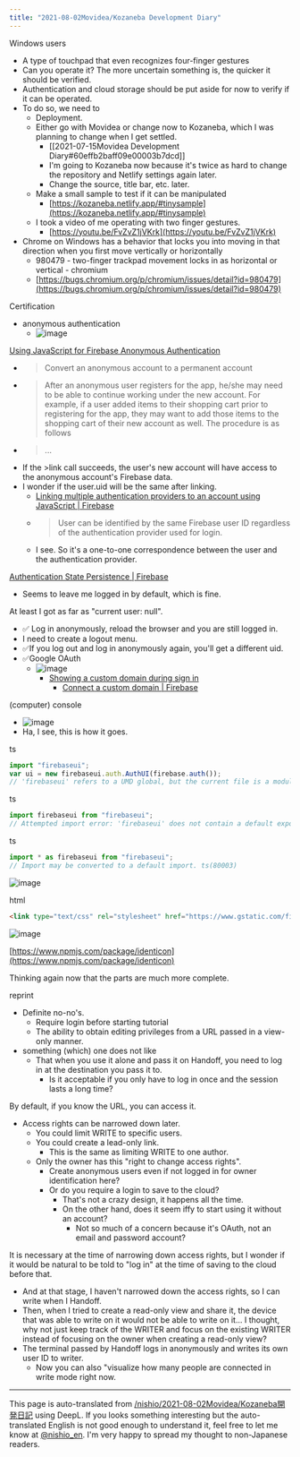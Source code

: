 ```yaml
---
title: "2021-08-02Movidea/Kozaneba Development Diary"
---
```


Windows users
- A type of touchpad that even recognizes four-finger gestures
- Can you operate it?
The more uncertain something is, the quicker it should be verified.
- Authentication and cloud storage should be put aside for now to verify if it can be operated.
- To do so, we need to
    - Deployment.
    - Either go with Movidea or change now to Kozaneba, which I was planning to change when I get settled.
        - [[2021-07-15Movidea Development Diary#60effb2baff09e00003b7dcd]]
        - I'm going to Kozaneba now because it's twice as hard to change the repository and Netlify settings again later.
        - Change the source, title bar, etc. later.
    - Make a small sample to test if it can be manipulated
        - [https://kozaneba.netlify.app/#tinysample](https://kozaneba.netlify.app/#tinysample)
    - I took a video of me operating with two finger gestures.
        - [https://youtu.be/FvZvZ1jVKrk](https://youtu.be/FvZvZ1jVKrk)
- Chrome on Windows has a behavior that locks you into moving in that direction when you first move vertically or horizontally
    - 980479 - two-finger trackpad movement locks in as horizontal or vertical - chromium
    - [https://bugs.chromium.org/p/chromium/issues/detail?id=980479](https://bugs.chromium.org/p/chromium/issues/detail?id=980479)


Certification
- anonymous authentication
    - ![image](https://gyazo.com/85e7eba0fd4c3bd40818c6694c063ec9/thumb/1000)

[Using JavaScript for Firebase Anonymous Authentication](https://firebase.google.com/docs/auth/web/anonymous-auth?hl=ja)
- > Convert an anonymous account to a permanent account
- >  After an anonymous user registers for the app, he/she may need to be able to continue working under the new account. For example, if a user added items to their shopping cart prior to registering for the app, they may want to add those items to the shopping cart of their new account as well. The procedure is as follows
- >  ...
- If the >link call succeeds, the user's new account will have access to the anonymous account's Firebase data.
- I wonder if the user.uid will be the same after linking.
    - [Linking multiple authentication providers to an account using JavaScript | Firebase](https://firebase.google.com/docs/auth/web/account-linking?hl=ja)
    - > User can be identified by the same Firebase user ID regardless of the authentication provider used for login.
    - I see. So it's a one-to-one correspondence between the user and the authentication provider.

[Authentication State Persistence | Firebase](https://firebase.google.com/docs/auth/web/auth-state-persistence?hl=ja)
- Seems to leave me logged in by default, which is fine.

At least I got as far as "current user: null".
- ✅ Log in anonymously, reload the browser and you are still logged in.
- I need to create a logout menu.
- ✅If you log out and log in anonymously again, you'll get a different uid.
- ✅Google OAuth
    - ![image](https://gyazo.com/c22edbc879ea0a5937af97351b2b59be/thumb/1000)
        - [Showing a custom domain during sign in](https://cloud.google.com/identity-platform/docs/show-custom-domain)
            - [Connect a custom domain | Firebase](https://firebase.google.com/docs/hosting/custom-domain)

(computer) console
- ![image](https://gyazo.com/582157f59c7c6dad53f159fa3b8e7d98/thumb/1000)
- Ha, I see, this is how it goes.

ts

```typescript
import "firebaseui";
var ui = new firebaseui.auth.AuthUI(firebase.auth());
// 'firebaseui' refers to a UMD global, but the current file is a module. Consider adding an import instead. ts(2686)
```

ts

```typescript
import firebaseui from "firebaseui";
// Attempted import error: 'firebaseui' does not contain a default export (imported as 'firebaseui').
```

ts

```typescript
import * as firebaseui from "firebaseui";
// Import may be converted to a default import. ts(80003)
```

![image](https://gyazo.com/f20f0b9ebab31b694a6f6233970dbcb5/thumb/1000)

html

```html
<link type="text/css" rel="stylesheet" href="https://www.gstatic.com/firebasejs/ui/4.8.1/firebase-ui-auth.css" />
```

![image](https://gyazo.com/4d92cd515b20dd245b8910bb42c81ccf/thumb/1000)

[https://www.npmjs.com/package/identicon](https://www.npmjs.com/package/identicon)

Thinking again now that the parts are much more complete.

reprint
- Definite no-no's.
    - Require login before starting tutorial
    - The ability to obtain editing privileges from a URL passed in a view-only manner.
- something (which) one does not like
    - That when you use it alone and pass it on Handoff, you need to log in at the destination you pass it to.
        - Is it acceptable if you only have to log in once and the session lasts a long time?

By default, if you know the URL, you can access it.
- Access rights can be narrowed down later.
    - You could limit WRITE to specific users.
    - You could create a lead-only link.
        - This is the same as limiting WRITE to one author.
    - Only the owner has this "right to change access rights".
        - Create anonymous users even if not logged in for owner identification here?
        - Or do you require a login to save to the cloud?
            - That's not a crazy design, it happens all the time.
            - On the other hand, does it seem iffy to start using it without an account?
                - Not so much of a concern because it's OAuth, not an email and password account?

It is necessary at the time of narrowing down access rights, but I wonder if it would be natural to be told to "log in" at the time of saving to the cloud before that.
- And at that stage, I haven't narrowed down the access rights, so I can write when I Handoff.
- Then, when I tried to create a read-only view and share it, the device that was able to write on it would not be able to write on it... I thought, why not just keep track of the WRITER and focus on the existing WRITER instead of focusing on the owner when creating a read-only view?
- The terminal passed by Handoff logs in anonymously and writes its own user ID to writer.
    - Now you can also "visualize how many people are connected in write mode right now.

---
This page is auto-translated from [/nishio/2021-08-02Movidea/Kozaneba開発日記](https://scrapbox.io/nishio/2021-08-02Movidea/Kozaneba開発日記) using DeepL. If you looks something interesting but the auto-translated English is not good enough to understand it, feel free to let me know at [@nishio_en](https://twitter.com/nishio_en). I'm very happy to spread my thought to non-Japanese readers.